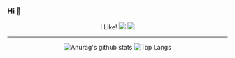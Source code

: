 ### Hi 👋
<div align="center">
I Like!  
<img src="https://img.shields.io/badge/Kubernetes-gray?style=flat&logo=kubernetes&logoColor=326CE5"/>
<img src="https://img.shields.io/badge/EKS-white?style=flat&logo=amazoneks&logoColor=FF9900"/>

<hr>
<div margin=auto>
  
![Anurag's github stats](https://github-readme-stats.vercel.app/api?username=HaeDalWang&show_icons=true&theme=github_dark)
![Top Langs](https://github-readme-stats.vercel.app/api/top-langs/?username=HaeDalWang&layout=compact&theme=github_dark)
</div>

</div>
